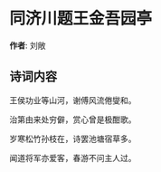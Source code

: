 # 同济川题王金吾园亭

**作者**: 刘敞

## 诗词内容

王侯功业等山河，谢傅风流倦燮和。

治第由来处穷僻，赏心曾是极酣歌。

岁寒松竹孙枝在，诗罢池塘宿草多。

闻道将军亦爱客，春游不问主人过。

